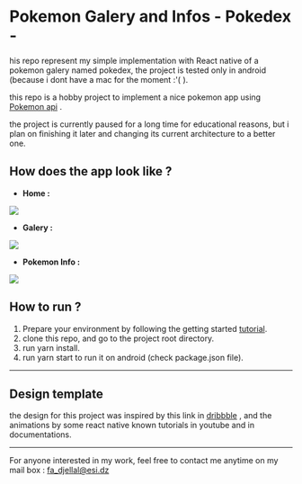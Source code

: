 # Pokemon Galery and Infos - Pokedex -

his repo represent my simple implementation with React native of a pokemon galery named pokedex, the project is tested only in android (because i dont have a mac for the moment :'( ).

this repo is a hobby project to implement a nice pokemon app using [Pokemon api](https://pokeapi.co/) .

the project is currently paused for a long time for educational reasons, but i plan on finishing it later and changing its current architecture to a better one.

## How does the app look like ?

- **Home :** 

![](./assets/images/home.jpg)

- **Galery :**

![](./assets/images/pokegalery.jpg)

- **Pokemon Info :**

![](./assets/images/pckemondetails.jpg)

## How to run ?

1. Prepare your environment by following the getting started [tutorial](https://reactnative.dev/docs/getting-started).
2. clone this repo, and go to the project root directory.
3. run yarn install.
4. run yarn start to run it on android (check package.json file).

------

## Design template

the design for this project was inspired by this link in [dribbble](https://dribbble.com/shots/6540871-Pokedex-App) , and the animations by some react native known tutorials in youtube and in documentations.

------

For anyone interested in my work, feel free to contact me anytime on my mail box : [fa_djellal@esi.dz]()